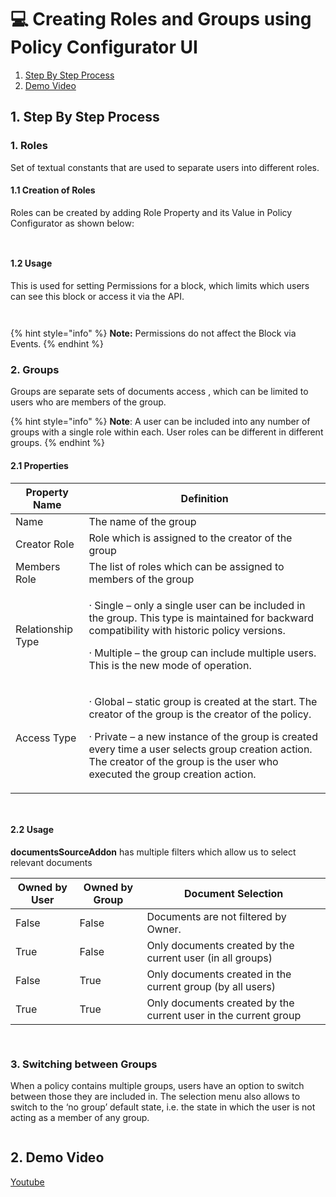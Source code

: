 # 💻 Creating Roles and Groups using Policy Configurator UI

1. [Step By Step Process](roles-and-groups.md#id-1.-step-by-step-process)
2. [Demo Video](roles-and-groups.md#id-2.-demo-video)

## 1. Step By Step Process

### 1. Roles

Set of textual constants that are used to separate users into different roles.

#### 1.1 Creation of Roles

Roles can be created by adding Role Property and its Value in Policy Configurator as shown below:

<figure><img src="../../../../.gitbook/assets/image (13) (3) (1).png" alt=""><figcaption></figcaption></figure>

<figure><img src="../../../../.gitbook/assets/Role1.1.png" alt=""><figcaption></figcaption></figure>

#### 1.2 Usage

This is used for setting Permissions for a block, which limits which users can see this block or access it via the API.

<figure><img src="../../../../.gitbook/assets/image (1) (4).png" alt=""><figcaption></figcaption></figure>

<figure><img src="../../../../.gitbook/assets/image (33) (1) (1).png" alt=""><figcaption></figcaption></figure>

{% hint style="info" %}
**Note:** Permissions do not affect the Block via Events.
{% endhint %}

### 2. Groups

Groups are separate sets of documents access , which can be limited to users who are members of the group.

{% hint style="info" %}
**Note**: A user can be included into any number of groups with a single role within each. User roles can be different in different groups.
{% endhint %}

#### 2.1 Properties

| Property Name     | Definition                                                                                                                                                                                                                                                                                            |
| ----------------- | ----------------------------------------------------------------------------------------------------------------------------------------------------------------------------------------------------------------------------------------------------------------------------------------------------- |
| Name              | The name of the group                                                                                                                                                                                                                                                                                 |
| Creator Role      | Role which is assigned to the creator of the group                                                                                                                                                                                                                                                    |
| Members Role      | The list of roles which can be assigned to members of the group                                                                                                                                                                                                                                       |
| Relationship Type | <p>· Single – only a single user can be included in the group. This type is maintained for backward compatibility with historic policy versions.</p><p>· Multiple – the group can include multiple users. This is the new mode of operation.</p>                                                      |
| Access Type       | <p>· Global – static group is created at the start. The creator of the group is the creator of the policy.</p><p>· Private – a new instance of the group is created every time a user selects group creation action. The creator of the group is the user who executed the group creation action.</p> |

<figure><img src="../../../../.gitbook/assets/image (22) (1) (1) (1) (1) (1) (1) (1) (1) (1) (1).png" alt=""><figcaption></figcaption></figure>

<figure><img src="../../../../.gitbook/assets/image (17) (1) (2).png" alt=""><figcaption></figcaption></figure>

#### 2.2 Usage

**documentsSourceAddon** has multiple filters which allow us to select relevant documents

| Owned by User | Owned by Group | Document Selection                                              |
| ------------- | -------------- | --------------------------------------------------------------- |
| False         | False          | Documents are not filtered by Owner.                            |
| True          | False          | Only documents created by the current user (in all groups)      |
| False         | True           | Only documents created in the current group (by all users)      |
| True          | True           | Only documents created by the current user in the current group |

<figure><img src="../../../../.gitbook/assets/image (23) (3) (1).png" alt=""><figcaption></figcaption></figure>

<figure><img src="../../../../.gitbook/assets/image (16) (1) (1) (1) (1) (1) (1) (1) (1) (1) (1) (1) (1).png" alt=""><figcaption></figcaption></figure>

### 3. Switching between Groups

When a policy contains multiple groups, users have an option to switch between those they are included in. The selection menu also allows to switch to the ‘no group’ default state, i.e. the state in which the user is not acting as a member of any group.

<figure><img src="../../../../.gitbook/assets/image (32).png" alt=""><figcaption></figcaption></figure>

## 2. Demo Video

[Youtube](https://youtu.be/yPQ\_iabLczs?si=vEbhhvl2DKKYEr6o\&t=115)
